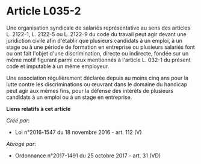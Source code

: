 # Article L035-2

Une organisation syndicale de salariés représentative au sens des  articles L. 2122-1, L. 2122-5 ou L. 2122-9 du code du
travail peut agir  devant une juridiction civile afin d'établir que plusieurs candidats à  un emploi, à un stage ou à une
période de formation en entreprise ou  plusieurs salariés font ou ont fait l'objet d'une discrimination,  directe ou
indirecte, fondée sur un même motif figurant parmi ceux  mentionnés à l'article L. 032-1 du présent code et imputable à un
même  employeur. 

Une association régulièrement déclarée  depuis au moins cinq ans pour la lutte contre les discriminations ou  œuvrant dans le
domaine du handicap peut agir aux mêmes fins, pour la  défense des intérêts de plusieurs candidats à un emploi ou à un stage
en  entreprise.

**Liens relatifs à cet article**

_Créé par_:

  - Loi n°2016-1547 du 18 novembre 2016 - art. 112 (V)

_Abrogé par_:

  - Ordonnance n°2017-1491 du 25 octobre 2017 - art. 31 (VD)

